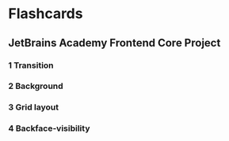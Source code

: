 # Flashcards

## JetBrains Academy Frontend Core Project

### 1 Transition
### 2 Background
### 3 Grid layout
### 4 Backface-visibility